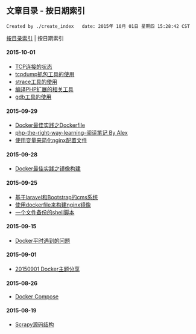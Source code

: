 ## 文章目录 - 按日期索引

    Created by ./create_index   date: 2015年 10月 01日 星期四 15:28:42 CST

[按目录索引](https://github.com/IBBD/blog/tree/master/0-index.md )  |  按日期索引


#### 2015-10-01

- [TCP连接的状态](https://github.com/IBBD/blog/tree/master/linux/tcp-connection-status.md)
- [tcpdump抓包工具的使用](https://github.com/IBBD/blog/tree/master/linux/tcpdump-tools.md)
- [strace工具的使用](https://github.com/IBBD/blog/tree/master/linux/strace-tools.md)
- [编译PHP扩展的相关工具](https://github.com/IBBD/blog/tree/master/linux/php-build-tools.md)
- [gdb工具的使用](https://github.com/IBBD/blog/tree/master/linux/gdb-tools.md)

#### 2015-09-29

- [Docker最佳实践之Dockerfile](https://github.com/IBBD/blog/tree/master/linux/docker/docker-best-practice-dockerfile.md)
- [php-the-right-way-learning-阅读笔记 By Alex](https://github.com/IBBD/blog/tree/master/php/php-the-right-way-learning/alex.md)
- [使用变量来简化nginx配置文件](https://github.com/IBBD/blog/tree/master/linux/nginx/nginx-conf-use-var.md)

#### 2015-09-28

- [Docker最佳实践之镜像构建](https://github.com/IBBD/blog/tree/master/linux/docker/docker-best-practice-build.md)

#### 2015-09-25

- [基于laravel和Bootstrap的cms系统](https://github.com/IBBD/blog/tree/master/php/laravel/laravel-bootstrapt-cms.md)
- [使用dockerfile来构建nginx镜像](https://github.com/IBBD/blog/tree/master/linux/docker/nginx.md)
- [一个文件备份的shell脚本](https://github.com/IBBD/blog/tree/master/linux/shell/files-backup.md)

#### 2015-09-15

- [Docker平时遇到的问题](https://github.com/IBBD/blog/tree/master/linux/docker/docker-questions.md)

#### 2015-09-01

- [20150901 Docker主题分享](https://github.com/IBBD/blog/tree/master/linux/docker/docker分享会.md)

#### 2015-08-26

- [Docker Compose](https://github.com/IBBD/blog/tree/master/linux/docker/docker-compose.md)

#### 2015-08-19

- [Scrapy源码结构](https://github.com/IBBD/blog/tree/master/python/scrapy/源码结构.md)
